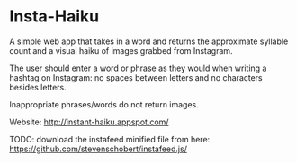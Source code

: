 # Insta-Haiku

A simple web app that takes in a word and returns the approximate syllable count and a visual haiku of images
grabbed from Instagram. 

The user should enter a word or phrase as they would when writing a hashtag on Instagram: no spaces between letters and no characters besides letters.

Inappropriate phrases/words do not return images.

Website:
http://instant-haiku.appspot.com/

TODO: download the instafeed minified file from here: https://github.com/stevenschobert/instafeed.js/
